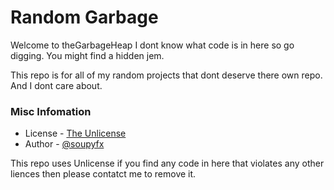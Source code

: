# Random Garbage
Welcome to theGarbageHeap I dont know what code is in here so go digging. You might find a hidden jem.

This repo is for all of my random projects that dont deserve there own repo. And I dont care about.

### Misc Infomation

- License - [The Unlicense](http://unlicense.org/) 
- Author - [@soupyfx](https://github.com/SoupyFX)

This repo uses Unlicense if you find any code in here that violates any other liences then please contatct me to remove it.
